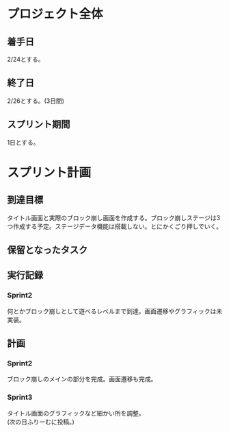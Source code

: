 # プロジェクト全体
## 着手日
2/24とする。
## 終了日
2/26とする。(3日間)
## スプリント期間
1日とする。
# スプリント計画
## 到達目標
タイトル画面と実際のブロック崩し画面を作成する。ブロック崩しステージは3つ作成する予定。ステージデータ機能は搭載しない。とにかくごり押しでいく。
## 保留となったタスク
## 実行記録
### Sprint2
何とかブロック崩しとして遊べるレベルまで到達。画面遷移やグラフィックは未実装。
## 計画
### Sprint2
ブロック崩しのメインの部分を完成。画面遷移も完成。
### Sprint3
タイトル画面のグラフィックなど細かい所を調整。  
(次の日ふりーむに投稿。)